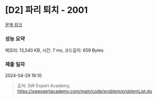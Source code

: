 # [D2] 파리 퇴치 - 2001 

[문제 링크](https://swexpertacademy.com/main/code/problem/problemDetail.do?contestProbId=AV5PzOCKAigDFAUq) 

### 성능 요약

메모리: 13,540 KB, 시간: 7 ms, 코드길이: 659 Bytes

### 제출 일자

2024-04-29 16:10



> 출처: SW Expert Academy, https://swexpertacademy.com/main/code/problem/problemList.do